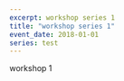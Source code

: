 ```yaml
---
excerpt: workshop series 1
title: "workshop series 1"
event_date: 2018-01-01
series: test
---
```

workshop 1